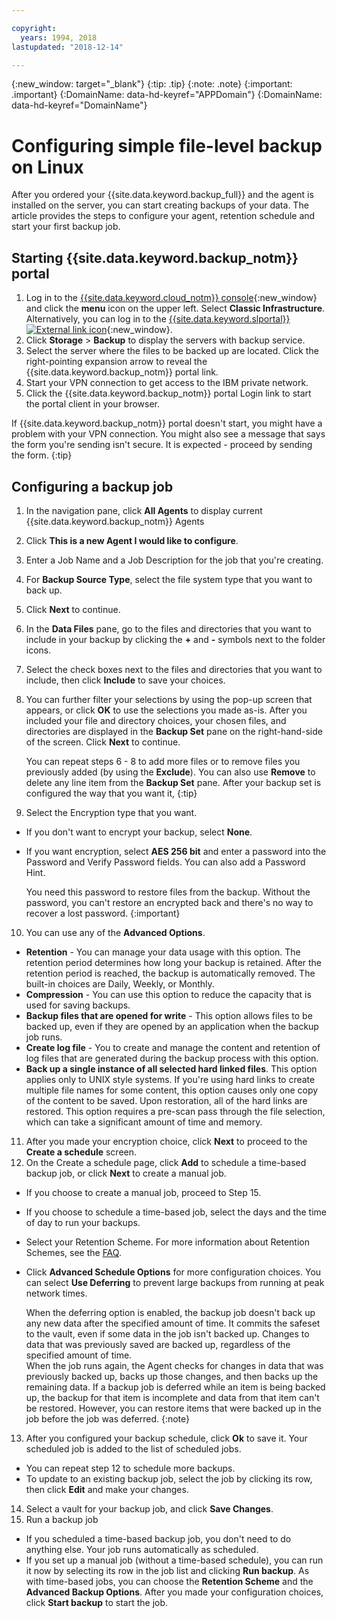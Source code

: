 ```yaml
---

copyright:
  years: 1994, 2018
lastupdated: "2018-12-14"

---
```

{:new_window: target="_blank"}
{:tip: .tip}
{:note: .note}
{:important: .important}
{:DomainName: data-hd-keyref="APPDomain"}
{:DomainName: data-hd-keyref="DomainName"}

# Configuring simple file-level backup on Linux

After you ordered your {{site.data.keyword.backup_full}} and the agent is installed on the server, you can start creating backups of your data. The article provides the steps to configure your agent, retention schedule and start your first backup job.

## Starting {{site.data.keyword.backup_notm}} portal

1. Log in to the [{{site.data.keyword.cloud_notm}} console](https://{DomainName}/){:new_window} and click the **menu** icon on the upper left. Select **Classic Infrastructure**. <br>
   Alternatively, you can log in to the [{{site.data.keyword.slportal}} ![External link icon](../../icons/launch-glyph.svg "External link icon")](https://control.softlayer.com/){:new_window}.
2. Click **Storage** > **Backup** to display the servers with backup service.
2. Select the server where the files to be backed up are located. Click the right-pointing expansion arrow to reveal the {{site.data.keyword.backup_notm}} portal link.
3. Start your VPN connection to get access to the IBM private network.
4. Click the {{site.data.keyword.backup_notm}} portal Login link to start the portal client in your browser.<br/>

  If {{site.data.keyword.backup_notm}} portal doesn't start, you might have a problem with your VPN connection. You might also see a message that says the form you're sending isn't secure. It is expected - proceed by sending the form.
  {:tip}

## Configuring a backup job

1. In the navigation pane, click **All Agents** to display current {{site.data.keyword.backup_notm}} Agents
2. Click **This is a new Agent I would like to configure**.
3. Enter a Job Name and a Job Description for the job that you're creating.
4. For **Backup Source Type**, select the file system type that you want to back up.
5. Click **Next** to continue.
6. In the **Data Files** pane, go to the files and directories that you want to include in your backup by clicking the **+** and **-** symbols next to the folder icons.
7. Select the check boxes next to the files and directories that you want to include, then click **Include** to save your choices.
8. You can further filter your selections by using the pop-up screen that appears, or click **OK** to use the selections you made as-is. After you included your file and directory choices, your chosen files, and directories are displayed in the **Backup Set** pane on the right-hand-side of the screen. Click **Next** to continue.

   You can repeat steps 6 - 8 to add more files or to remove files you previously added (by using the **Exclude**). You can also use **Remove** to delete any line item from the **Backup Set** pane. After your backup set is configured the way that you want it,
   {:tip}
9. Select the Encryption type that you want.
  - If you don't want to encrypt your backup, select **None**.
  - If you want encryption, select **AES 256 bit** and enter a password into the Password and Verify Password fields. You can also add a Password Hint.

    You need this password to restore files from the backup. Without the password, you can't restore an encrypted back and there's no way to recover a lost password.
    {:important}
10. You can use any of the **Advanced Options**.
  - **Retention** - You can manage your data usage with this option. The retention period determines how long your backup is retained. After the retention period is reached, the backup is automatically removed. The built-in choices are Daily, Weekly, or Monthly.
  - **Compression** - You can use this option to reduce the capacity that is used for saving backups.
  - **Backup files that are opened for write** - This option allows files to be backed up, even if they are opened by an application when the backup job runs.
  - **Create log file** - You to create and manage the content and retention of log files that are generated during the backup process with this option.
  - **Back up a single instance of all selected hard linked files**. This option applies only to UNIX style systems. If you're using hard links to create multiple file names for some content, this option causes only one copy of the content to be saved. Upon restoration, all of the hard links are restored. This option requires a pre-scan pass through the file selection, which can take a significant amount of time and memory.
11. After you made your encryption choice, click **Next** to proceed to the **Create a schedule** screen.
12. On the Create a schedule page, click **Add** to schedule a time-based backup job, or click **Next** to create a manual job.
  - If you choose to create a manual job, proceed to Step 15.
  - If you choose to schedule a time-based job, select the days and the time of day to run your backups.
  - Select your Retention Scheme. For more information about Retention Schemes, see the [FAQ](faqs.html#how-do-the-retention-schemes-work-).
  - Click **Advanced Schedule Options** for more configuration choices. You can select **Use Deferring** to prevent large backups from running at peak network times.

    When the deferring option is enabled, the backup job doesn't back up any new data after the specified amount of time. It commits the safeset to the vault, even if some data in the job isn't backed up. Changes to data that was previously saved are backed up, regardless of the specified amount of time. <br/> When the job runs again, the Agent checks for changes in data that was previously backed up, backs up those changes, and then backs up the remaining data. If a backup job is deferred while an item is being backed up, the backup for that item is incomplete and data from that item can't be restored. However, you can restore items that were backed up in the job before the job was deferred.
    {:note}
13. After you configured your backup schedule, click **Ok** to save it. Your scheduled job is added to the list of scheduled jobs.
  - You can repeat step 12 to schedule more backups.
  - To update to an existing backup job, select the job by clicking its row, then click **Edit** and make your changes.
14. Select a vault for your backup job, and click **Save Changes**.
15. Run a backup job
  - If you scheduled a time-based backup job, you don't need to do anything else. Your job runs automatically as scheduled.
  - If you set up a manual job (without a time-based schedule), you can run it now by selecting its row in the job list and clicking **Run backup**. As with time-based jobs, you can choose the **Retention Scheme** and the **Advanced Backup Options**. After you made your configuration choices, click **Start backup** to start the job.
